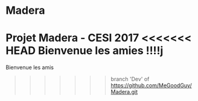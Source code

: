 # Madera
Projet Madera - CESI 2017
<<<<<<< HEAD
Bienvenue les amies !!!!j
=======
Bienvenue les amis
>>>>>>> branch 'Dev' of https://github.com/MeGoodGuy/Madera.git
